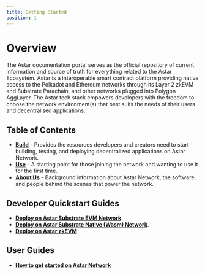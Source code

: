 ```yaml
---
title: Getting Started
position: 1
---
```


# Overview

The Astar documentation portal serves as the official repository of current information and source of truth for everything related to the Astar Ecosystem. Astar is a interoperable smart contract platform providing native access to the Polkadot and Ethereum networks through its Layer 2 zkEVM and Substrate Parachain, and other networks plugged into Polygon AggLayer. The Astar tech stack empowers developers with the freedom to choose the network environment(s) that best suits the needs of their users and decentralised applications. 

## Table of Contents 

- [**Build**](./build/) - Provides the resources developers and creators need to start building, testing, and deploying decentralized applications on Astar Network.
- [**Use**](./use/) - A starting point for those joining the network and wanting to use it for the first time.
- [**About Us**](./about) - Background information about Astar Network, the software, and people behind the scenes that power the network. 

## Developer Quickstart Guides

- [**Deploy on Astar Substrate EVM Network**](build/build-on-layer-1/smart-contracts/EVM/quickstart-evm.md).
- [**Deploy on Astar Substrate Native (Wasm) Network**](build/build-on-layer-1/smart-contracts/wasm/index.md).
- [**Deploy on Astar zkEVM**](build/build-on-layer-2/index.md)

## User Guides

- [**How to get started on Astar Network**](/docs/use/get-started/index.md)
